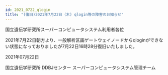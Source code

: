 ```yaml
---
id: 2021_0722_qlogin
title: "(復旧)2021年7月22日（木) qlogin等の障害のお知らせ"
---
```


国立遺伝学研究所スーパーコンピュータシステム利用者各位


2021年7月22日朝方より、一般解析区画ゲートウェイノードからqloginができない状態になっておりましたが7月22日16時28分復旧いたしました。



2021年07月22日

国立遺伝学研究所 DDBJセンター スーパーコンピュータシステム管理チーム
